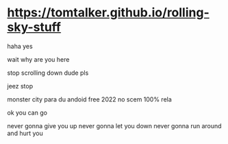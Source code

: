 # https://tomtalker.github.io/rolling-sky-stuff
haha yes























wait why are you here
































stop scrolling down dude pls














































































jeez stop

































































monster city para du andoid free 2022 no scem 100% rela


































ok you can go






















































































































never gonna give you up
never gonna let you down
never gonna run around
and hurt you
